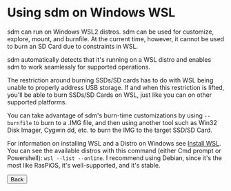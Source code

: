 # Using sdm on Windows WSL

sdm can run on Windows WSL2 distros. sdm can be used for customize, explore, mount, and burnfile. At the current time, however, it cannot be used to burn an SD Card due to constraints in WSL.

sdm automatically detects that it's running on a WSL distro and enables sdm to work seamlessly for supported operations. 

The restriction around burning SSDs/SD cards has to do with WSL being unable to properly address USB storage. If and when this restriction is lifted, you'll be able to burn SSDs/SD Cards on WSL, just like you can on other supported platforms.

You can take advantage of sdm's burn-time customizations by using `--burnfile` to burn to a .IMG file, and then using another tool such as Win32 Disk Imager, Cygwin dd, etc. to burn the IMG to the target SSD/SD Card.

For information on installing WSL and a Distro on Windows see <a href="https://learn.microsoft.com/en-us/windows/wsl/install">Install WSL</a>. You can see the available distros with this command (either Cmd prompt or Powershell): `wsl --list --online`. I recommend using Debian, since it's the most like RasPiOS, it's well-supported, and it's stable.
<br>
<form>
<input type="button" value="Back" onclick="history.back()">
</form>
